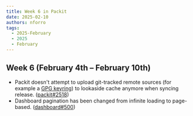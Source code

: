 ```yaml
---
title: Week 6 in Packit
date: 2025-02-10
authors: nforro
tags:
  - 2025-February
  - 2025
  - February
---
```


## Week 6 (February 4th – February 10th)

- Packit doesn't attempt to upload git-tracked remote sources (for example
  a [GPG keyring](https://docs.fedoraproject.org/en-US/packaging-guidelines/#_verifying_signatures))
  to lookaside cache anymore when syncing release.
  ([packit#2518](https://github.com/packit/packit/pull/2518))
- Dashboard pagination has been changed from infinite loading to page-based.
  ([dashboard#500](https://github.com/packit/dashboard/pull/500))
